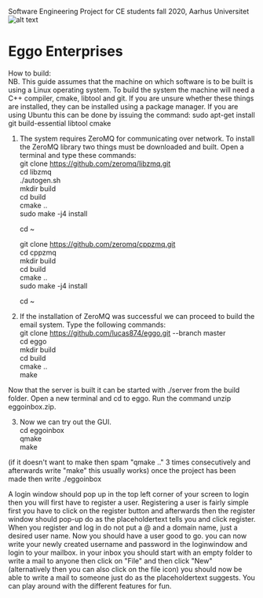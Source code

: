 Software Engineering Project for CE students fall 2020, Aarhus Universitet<br>
![alt text](https://www.nicepng.com/png/full/422-4224687_eggo-thick-and-fluffy-waffles.png) <br>
# Eggo Enterprises

How to build:<br>
NB. This guide assumes that the machine on which software is to be built is using a Linux operating system. To build the system the machine will need a C++ compiler, cmake, libtool and git. If you are unsure whether these things are installed, they can be installed using a package manager. If you are using Ubuntu this can be done by issuing the command: sudo apt-get install git build-essential libtool cmake<br> 

1. The system requires ZeroMQ for communicating over network. To install the ZeroMQ library two things must be downloaded and built. Open a terminal and type these commands:<br>
    git clone https://github.com/zeromq/libzmq.git<br>
    cd libzmq<br>
    ./autogen.sh<br>
    mkdir build<br>
    cd build<br>
    cmake ..<br>
    sudo make -j4 install<br>
    
    cd ~<br>
    
    git clone https://github.com/zeromq/cppzmq.git<br>
    cd cppzmq<br>
    mkdir build<br>
    cd build<br>
    cmake ..<br>
    sudo make -j4 install<br>
    
    cd ~<br>

2. If the installation of ZeroMQ was successful we can proceed to build the email system. Type the following commands:<br>
    git clone https://github.com/lucas874/eggo.git --branch master<br>
    cd eggo<br>
    mkdir build<br>
    cd build<br>
    cmake ..<br>
    make<br> 
    
    
Now that the server is built it can be started with ./server from the build folder. Open a new terminal and cd to eggo. Run the command unzip eggoinbox.zip.<br>

3. Now we can try out the GUI.<br>
    cd eggoinbox<br>
    qmake<br>
    make<br>
 
(if it doesn't want to make then spam "qmake .." 3 times consecutively and afterwards write
"make" this usually works)
once the project has been made then write
	./eggoinbox

A login window should pop up in the top left corner of your screen to login then you will 
first have to register a user. Registering a user is fairly simple first you have to click on the 
register button and afterwards then the register window should pop-up do as the placeholdertext 
tells you and click register. When you register and log in do not put a @ and a domain name, just a desired user name. Now you should have a user good to go. you can now write your newly created username and password in the loginwindow and login to your mailbox.
in your inbox you should start with an empty folder to write a mail to anyone then click on "File"
and then click "New" (alternatively then you can also click on the file icon) 
you should now be able to write a mail to someone just do as the placeholdertext suggests. 
You can play around with the different features for fun.
